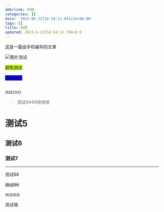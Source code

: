 ```yaml
---
abbrlink: 标题
categories: []
date: '2023-06-22T16:54:11.841234+08:00'
tags: []
title: 标题
updated: 2023-6-22T16:54:12.768+8:0
---
```

这是一篇由手机编写的文章

![图片测试](https://cdn.jsdelivr.net/gh/morannlx/Picturebed/2.jpg)



<span style='background-color:#bfff00;'>颜色测试</span>







<span style='background-color:#0000ff;'>蓝色测试</span>

```

测试3333

```

> 测试4444哈哈哈



# 测试5

## 测试6

### 测试7



----

测试88



~~测试99~~





```
测试测试
```





测试嗝
